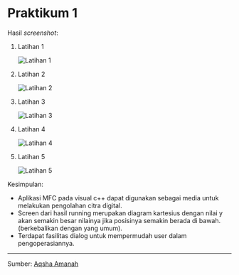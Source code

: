 # Praktikum 1

Hasil _screenshot_:
1.  Latihan 1

    ![Latihan 1](http://1.bp.blogspot.com/_zoaE1vAiPmY/Sf2QFaiIeUI/AAAAAAAAAA8/HflVq6vrnV4/s320/2.bmp)

2.  Latihan 2

    ![Latihan 2](http://4.bp.blogspot.com/_zoaE1vAiPmY/Sf2QXB1AqII/AAAAAAAAABE/0SOzRF8K2Wo/s320/3.bmp)

3.  Latihan 3

    ![Latihan 3](http://3.bp.blogspot.com/_zoaE1vAiPmY/Sf2Qxy1ohNI/AAAAAAAAABM/FeBPNG3RmMw/s320/4.bmp)

4.  Latihan 4

    ![Latihan 4](http://3.bp.blogspot.com/_zoaE1vAiPmY/Sf2RQTEGVmI/AAAAAAAAABU/IiCOH8KoNew/s320/5.bmp)

5.  Latihan 5

    ![Latihan 5](http://2.bp.blogspot.com/_zoaE1vAiPmY/Sf2RuQcBXwI/AAAAAAAAABc/ZyW5fXhlNe8/s320/6.bmp)

Kesimpulan:

- Aplikasi MFC pada visual c++ dapat digunakan sebagai media untuk melakukan pengolahan citra digital.
- Screen dari hasil running merupakan diagram kartesius dengan nilai y akan semakin besar nilainya jika posisinya semakin berada di bawah. (berkebalikan dengan yang umum).
- Terdapat fasilitas dialog untuk mempermudah user dalam pengoperasiannya.

---

Sumber: [Aqsha Amanah](http://aqsha-eepis.blogspot.com/2009/03/perkenalan-mfc.html)
